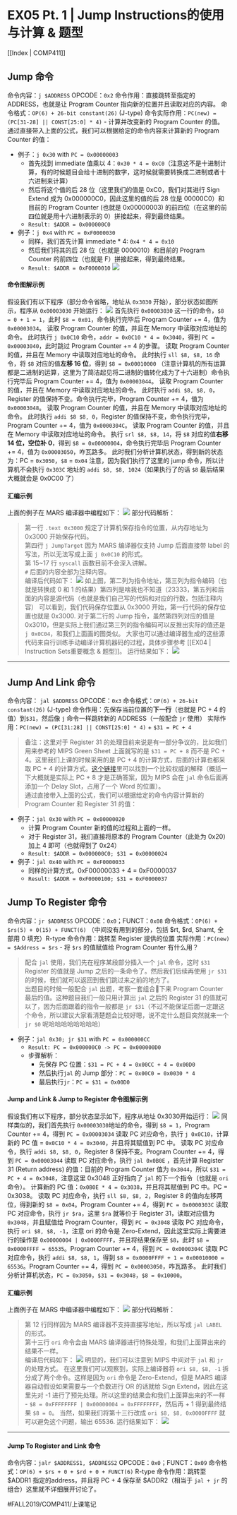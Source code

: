 # EX05 Pt. 1 | Jump Instructions的使用与计算 & 题型
[[Index | COMP411]]
## Jump 命令
命令内容：`j $ADDRESS`
OPCODE：`0x2`
命令作用：直接跳转至指定的 ADDRESS，也就是让 Program Counter 指向新的位置并且读取对应的内容。
命令格式：`OP(6) + 26-bit constant(26)` (J-type)
命令实际作用：`PC(new) = (PC[31-28] || CONST[25:0] * 4)` - 计算并改变新的 Program Counter 的值。
通过直接带入上面的公式，我们可以根据给定的命令内容来计算新的 Program Counter 的值：
- 例子：`j 0x30` with `PC = 0x00000003`
	- 首先找到 immediate 值乘以 4：`0x30 * 4 = 0xC0`（注意这不是十进制计算，有的时候题目会给十进制的数字，这时候就需要转换成二进制或者十六进制来计算）
	- 然后将这个值的后 28 位（这里我们的值是 0xC0，我们对其进行 Sign Extend 成为 0x000000C0，因此这里的值的后 28 位是 00000C0）和目前的 Program Counter (也就是 0x00000003) 的前四位（在这里的前四位就是用十六进制表示的 0）拼接起来，得到最终结果。
	- `Result: $ADDR = 0x000000C0`
- 例子：`j 0x4` with `PC = 0xF0000030`
	- 同样，我们首先计算 immediate * 4: `0x4 * 4 = 0x10`
	- 然后我们将其的后 28 位（也就是 0000010）和目前的 Program Counter 的前四位（也就是 F）拼接起来，得到最终结果。
	- `Result: $ADDR = 0xF0000010`
![](EX05%20Pt.%201%20%7C%20Jump%20Instructions%E7%9A%84%E4%BD%BF%E7%94%A8%E4%B8%8E%E8%AE%A1%E7%AE%97%20&%20%E9%A2%98%E5%9E%8B/bear_sketch@2x.png)

#### 命令图解示例
假设我们有以下程序（部分命令省略，地址从 `0x3030` 开始），部分状态如图所示，程序从 `0x00003030` 开始运行：
![](EX05%20Pt.%201%20%7C%20Jump%20Instructions%E7%9A%84%E4%BD%BF%E7%94%A8%E4%B8%8E%E8%AE%A1%E7%AE%97%20&%20%E9%A2%98%E5%9E%8B/image%203.png)
首先执行 `0x00003030` 这一行的命令，`$8 = 0 + 1 = 1`，此时 `$8 = 0x01`，命令执行完毕后 Program Counter += 4，值为 `0x00003034`。
读取 Program Counter 的值，并且在 Memory 中读取对应地址的命令。
此时执行 `j 0x0C10` 命令，`addr = 0x0C10 * 4 = 0x3040`，得到 `PC = 0x00003040`，此时跳过 Program Counter += 4 的步骤。
读取 Program Counter 的值，并且在 Memory 中读取对应地址的命令。
此时执行 `sll $8, $8, 16` 命令，将 `$8` 对应的值**左移 16 位**，得到 `$8 = 0x00010000` （注意计算机的所有运算都是二进制的运算，这里为了简洁起见将二进制的值转化成为了十六进制）命令执行完毕后 Program Counter += 4，值为 `0x00003044`。
读取 Program Counter 的值，并且在 Memory 中读取对应地址的命令。
此时执行 `addi $8, $8, 0`，Register 的值保持不变。命令执行完毕，Program Counter += 4，值为 `0x00003048`。
读取 Program Counter 的值，并且在 Memory 中读取对应地址的命令。
此时执行 `addi $8 $8, 0`，Register 的值保持不变，命令执行完毕，Program Counter += 4，值为 `0x0000304C`。
读取 Program Counter 的值，并且在 Memory 中读取对应地址的命令。
执行 `srl $8, $8, 14`，将 `$8` 对应的值**右移 14 位，空位补 0**，得到 `$8 = 0x00000004`，命令执行完毕后 Program Counter += 4，值为 `0x00003050`，咋瓦路多。
此时我们分析计算机状态，得到新的状态为：PC = `0x3050`，`$8` = `0x04`
注意，因为我们执行了这里的 jump 命令，所以计算机不会执行 `0x303C` 地址的 `addi $8, $8, 1024`（如果执行了的话 `$8` 最后结果大概就会是 0x0C00 了）

#### 汇编示例
上面的例子在 MARS 编译器中编程如下：
![](EX05%20Pt.%201%20%7C%20Jump%20Instructions%E7%9A%84%E4%BD%BF%E7%94%A8%E4%B8%8E%E8%AE%A1%E7%AE%97%20&%20%E9%A2%98%E5%9E%8B/E57271DB-A1EE-4612-A7BC-4C3457C0C647%202.png)
部分代码解析：
> 第一行 `.text 0x3000` 规定了计算机保存指令的位置，从内存地址为 0x3000 开始保存代码。  
> 第四行 `j JumpTarget` 因为 MARS 编译器仅支持 Jump 后面直接带 label 的写法，所以无法写成上面 `j 0x0C10` 的形式。  
> 第 15~17 行 `syscall` 函数目前不会深入讲解。  
> `#` 后面的内容全部为注释内容。  
编译后代码如下：
![](EX05%20Pt.%201%20%7C%20Jump%20Instructions%E7%9A%84%E4%BD%BF%E7%94%A8%E4%B8%8E%E8%AE%A1%E7%AE%97%20&%20%E9%A2%98%E5%9E%8B/ACC420D4-531C-4D33-8A06-A799AACEE323%202.png)
如上图，第二列为指令地址，第三列为指令编码（也就是转换成 0 和 1 的结果）第四列是啥我也不知道（23333，第五列和后面的内容是源代码（也就是我们自己写的代码和对应的行数，包括注释内容）
可以看到，我们代码保存位置从 0x3000 开始，第一行代码的保存位置也就是 0x3000. 对于第二行的 Jump 指令，虽然第四列对应的值是 0x3010，但是实际上我们通过第三列的指令编码可以反推出实际的值还是 `j 0x0C04`，和我们上面画的图类似。
大家也可以通过编译器生成的这些源代码来自行训练手动编译计算机器码的过程，具体步骤参考 [[EX04 | Instruction Sets重要概念 & 题型]]。
运行结果如下：
![](EX05%20Pt.%201%20%7C%20Jump%20Instructions%E7%9A%84%E4%BD%BF%E7%94%A8%E4%B8%8E%E8%AE%A1%E7%AE%97%20&%20%E9%A2%98%E5%9E%8B/2E40DCAF-AB58-4845-AA9E-C7B5930DAE70%202.png)
- - - -
## Jump And Link 命令
命令内容： `jal $ADDRESS`
OPCODE：`0x3`
命令格式：`OP(6) + 26-bit constant(26)` (J-type)
命令作用：先保存当前位置的**下一行**（也就是 PC + 4 的值）到`$31`，然后像 `j` 命令一样跳转新的 ADDRESS（一般配合 `jr` 使用）
实际作用：`PC(new) = (PC[31:28] || CONST[25:0] * 4)` + `$31 = PC + 4`
> 备注：这里对于 Register 31 的处理目前来说是有一部分争议的，比如我们用来参考的 MIPS Green Sheet 上面就写的是 `$31 = PC + 8` 而不是 PC + 4。这里我们上课的时候采用的是 PC + 4 的计算方式，后面的计算也都采取 PC + 4 的计算方式。[这个链接](https://stackoverflow.com/questions/9548927/mips-jal-confusion-ra-pc4-or-pc8)里可以找到一个比较权威的解释（概括一下大概就是实际上 PC + 8 才是正确答案，因为 MIPS 会在 `jal` 命令后面再添加一个 Delay Slot，占用了一个 Word 的位置）。  
通过直接带入上面的公式，我们可以根据给定的命令内容计算新的 Program Counter 和 Register 31 的值：
- 例子：`jal 0x30` with `PC = 0x00000020` 
	- 计算 Program Counter 新的值的过程和上面的一样。
	- 对于 Register 31，我们直接将原本的 Program Counter（此处为 0x20）加上 4 即可（也就得到了 0x24）
	- `Result: $ADDR = 0x000000C0; $31 = 0x00000024`
- 例子：`jal 0x40` with `PC = 0xF0000033` 
	- 同样的计算方式。0xF00000033 + 4 = 0xF0000037
	- `Result: $ADDR = 0xF0000100; $31 = 0xF0000037`

## Jump To Register 命令
命令内容：`jr $ADDRESS`
OPCODE：`0x0`；FUNCT：`0x08`
命令格式：`OP(6) + $rs(5) + 0(15) + FUNCT(6)` （中间没有用到的部分，包括 $rt, $rd, Shamt, 全部用 0 填充）R-type
命令作用：跳转至 Register 提供的位置
实际作用：`PC(new) = $Address = $rs` - 将 `$rs` 的值赋值给 Program Counter
有什么用？
> 配合 `jal` 使用，我们先在程序某段部分插入一个 `jal` 命令，这时 `$31` Register 的值就是 Jump 之后的一条命令了。然后我们后续再使用 `jr $31` 的时候，我们就可以返回到我们跳过来之前的地方了。  
出题目的时候一般配合 `jal` 出题，考察一套组合👊下来 Program Counter 最后的值。这种题目我们一般只用计算出 `jal` 之后的 Register 31 的值就可以了，因为后面跟着的指令一般都是 `jr $31`（不过不能保证后面一定跟这个命令，所以建议大家看清楚题会比较好嗯，说不定什么题目突然就来一个 `jr $0` 呢哈哈哈哈哈哈哈哈）
- 例子：`jal 0x30; jr $31` with `PC = 0x000000CC`
	- `Result: PC = 0x000000C0 -> PC = 0x000000D0`
	- 步骤解析：
		- 先保存 PC 位置：`$31 = PC + 4 = 0x00CC + 4 = 0x00D0` 
		- 然后执行`jal` 的 Jump 部分：`PC = 0x00C0 = 0x0030 * 4`
		- 最后执行`jr`：`PC = $31 = 0x00D0`

#### Jump and Link & Jump to Register 命令图解示例
假设我们有以下程序，部分状态显示如下，程序从地址 0x3030开始运行：
![](EX05%20Pt.%201%20%7C%20Jump%20Instructions%E7%9A%84%E4%BD%BF%E7%94%A8%E4%B8%8E%E8%AE%A1%E7%AE%97%20&%20%E9%A2%98%E5%9E%8B/image%204.png)
同样类似的，我们首先执行 `0x00003030`地址的命令，得到 `$8 = 1`，Program Counter += 4，得到 `PC = 0x00003034`
读取 PC 对应命令，执行 `j 0x0C10`，计算新的 PC 值 = `0x0C10 * 4 = 0x3040`，并且将其赋值到 PC 中。
读取 PC 对应命令，执行 `addi $8, $8, 0`，Register 8 保持不变。Program Counter += 4，得到 `PC = 0x00003044`
读取 PC 对应命令，执行 `jal 0x0B0E` ，首先计算 Register 31 (Return address) 的值：目前的 Program Counter 值为 `0x3044`，所以 `$31 = PC + 4 = 0x3048`，注意这里 0x3048 正好指向了 `jal` 的下一个指令（也就是  `ori`命令）。
计算新的 PC 值：`0x0B0E * 4 = 0x3038`，并且将其赋值到 PC 中。PC = 0x3038。
读取 PC 对应命令，执行 `sll $8, $8, 2`，Register 8 的值向左移两位，得到新的 `$8 = 0x04`。Program Counter += 4，得到 `PC = 0x0000303C` 
读取 PC 对应命令，执行 `jr $ra`，这里 `$ra` 就等价于 Register 31，读取对应值为 `0x3048`，并且赋值给 Program Counter，得到 `PC = 0x3048`
读取 PC 对应命令，执行 `ori $8, $8, -1`，注意 ori 的命令是 Zero-Extend，因此这里实际上需要进行的操作是 `0x00000004 | 0x0000FFFF`，并且将结果保存至 `$8`，此时 `$8 = 0x0000FFFF = 65535`。Program Counter += 4，得到 `PC = 0x0000304C` 
读取 PC 对应命令，执行 `addi $8, $8, 1`，得到 `$8 = 0x0000FFFF + 1 = 0x00010000 = 65536`。Program Counter += 4，得到 `PC = 0x00003050`，咋瓦路多。
此时我们分析计算机状态，`PC = 0x3050`，`$31 = 0x3048`，`$8 = 0x10000`。

#### 汇编示例
上面例子在 MARS 中编译器中编程如下：
![](EX05%20Pt.%201%20%7C%20Jump%20Instructions%E7%9A%84%E4%BD%BF%E7%94%A8%E4%B8%8E%E8%AE%A1%E7%AE%97%20&%20%E9%A2%98%E5%9E%8B/54844CC2-72ED-4B1D-BAB2-BFD75366A2EC%202.png)
部分代码解析：
> 第 12 行同样因为 MARS 编译器不支持直接写地址，所以写成 `jal LABEL` 的形式。  
> 第十三行 `ori` 命令会由 MARS 编译器进行特殊处理，和我们上面算出来的结果不一样。  
编译后代码如下：
![](EX05%20Pt.%201%20%7C%20Jump%20Instructions%E7%9A%84%E4%BD%BF%E7%94%A8%E4%B8%8E%E8%AE%A1%E7%AE%97%20&%20%E9%A2%98%E5%9E%8B/A93F76BF-36B1-4937-86BF-FBEEBF1117B7%202.png)
明显的，我们可以注意到 MIPS 中间对于 `jal` 和 `jr` 的处理方式。
在这里我们可以观察到，实际上编译器将 `ori $8, $8, -1` 拆分成了两个命令。这样是因为 `ori` 命令是 Zero-Extend，但是 MARS 编译器自动假设如果需要与一个负数进行 OR 的话就给 Sign Extend，因此在这里先对 -1 进行了预先处理。所以这里的结果会和我们上面算出来的不一样 - `$8 = 0xFFFFFFFF | 0x00000004 = 0xFFFFFFFF`，然后再 + 1 得到最终结果 `$8 = 0`。
当然，如果我们将第十三行改成 `ori $8, $8, 0x0000FFFF` 就可以避免这个问题，输出 65536.
运行结果如下：
![](EX05%20Pt.%201%20%7C%20Jump%20Instructions%E7%9A%84%E4%BD%BF%E7%94%A8%E4%B8%8E%E8%AE%A1%E7%AE%97%20&%20%E9%A2%98%E5%9E%8B/55FE71CF-82A9-4DD8-B5E4-70A52F5309B7%202.png)
- - - -
#### Jump To Register and Link 命令
命令内容：`jalr $ADDRESS1, $ADDRESS2`
OPCODE：`0x0`；FUNCT：`0x09`
命令格式：`OP(6) + $rs + 0 + $rd + 0 + FUNCT(6)` R-type
命令作用：跳转至 $ADDR1 指定的address，并且将 PC + 4 保存至 $ADDR2（相当于 `jal + jr` 的组合）这里就不详细展开讨论了。


#FALL2019/COMP411/上课笔记